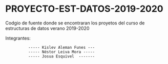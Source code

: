 # PROYECTO-EST-DATOS-2019-2020
Codgio de fuente donde se encontraran los proyetos del curso de estructuras de datos verano 2019-2020


Integrantes:

              ----- Kislev Aleman Funes --- 
              ----- Néstor Leiva Mora -----
              ----- Josua Esquivel  -------
